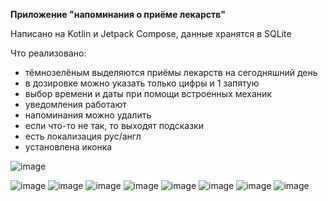 **Приложение "напоминания о приёме лекарств"**

Написано на Kotlin и Jetpack Compose, данные хранятся в SQLite

Что реализовано:
- тёмнозелёным выделяются приёмы лекарств на сегодняшний день
- в дозировке можно указать только цифры и 1 запятую
- выбор времени и даты при помощи встроенных механик
- уведомления работают
- напоминания можно удалить
- если что-то не так, то выходят подсказки
- есть локализация рус/англ
- установлена иконка
  
![image](https://github.com/user-attachments/assets/b007e52f-8f74-4d4d-aa47-19429f284f38)


![image](https://github.com/user-attachments/assets/0cb6679d-0118-4fb6-953a-66bc1f1d139d)
![image](https://github.com/user-attachments/assets/d8a9e692-e145-44ac-a8d6-2206db4952a7)
![image](https://github.com/user-attachments/assets/88eb47a4-f2d5-44ae-bffd-1e382f7bffc7)
![image](https://github.com/user-attachments/assets/a162a402-ba5e-4b4f-b2db-fc118ad6855d)
![image](https://github.com/user-attachments/assets/c80611ee-0e86-40ac-8868-f39c7d20b426)
![image](https://github.com/user-attachments/assets/eaea75a0-6eaa-4526-8284-8f74f0f81b3e)
![image](https://github.com/user-attachments/assets/d96c7a62-2a86-40e3-9973-3e08db35c42c)
![image](https://github.com/user-attachments/assets/5847f691-2168-4131-90e7-87c6fabafa0a)

